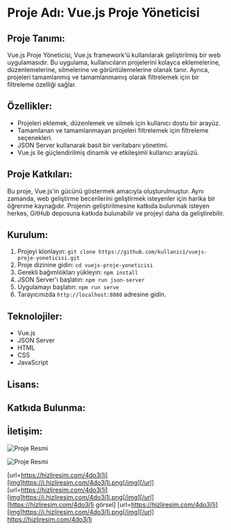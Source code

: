 # Proje Adı: Vue.js Proje Yöneticisi

## Proje Tanımı:
Vue.js Proje Yöneticisi, Vue.js framework'ü kullanılarak geliştirilmiş bir web uygulamasıdır. Bu uygulama, kullanıcıların projelerini kolayca eklemelerine, düzenlemelerine, silmelerine ve görüntülemelerine olanak tanır. Ayrıca, projeleri tamamlanmış ve tamamlanmamış olarak filtrelemek için bir filtreleme özelliği sağlar.

## Özellikler:
- Projeleri eklemek, düzenlemek ve silmek için kullanıcı dostu bir arayüz.
- Tamamlanan ve tamamlanmayan projeleri filtrelemek için filtreleme seçenekleri.
- JSON Server kullanarak basit bir veritabanı yönetimi.
- Vue.js ile güçlendirilmiş dinamik ve etkileşimli kullanıcı arayüzü.

## Proje Katkıları:
Bu proje, Vue.js'in gücünü göstermek amacıyla oluşturulmuştur. Aynı zamanda, web geliştirme becerilerini geliştirmek isteyenler için harika bir öğrenme kaynağıdır. Projenin geliştirilmesine katkıda bulunmak isteyen herkes, GitHub deposuna katkıda bulunabilir ve projeyi daha da geliştirebilir.

## Kurulum:
1. Projeyi klonlayın: `git clone https://github.com/kullanici/vuejs-proje-yoneticisi.git`
2. Proje dizinine gidin: `cd vuejs-proje-yoneticisi`
3. Gerekli bağımlılıkları yükleyin: `npm install`
4. JSON Server'ı başlatın: `npm run json-server`
5. Uygulamayı başlatın: `npm run serve`
6. Tarayıcınızda `http://localhost:8080` adresine gidin.

## Teknolojiler:
- Vue.js
- JSON Server
- HTML
- CSS
- JavaScript

## Lisans:

## Katkıda Bulunma:

## İletişim:
![Proje Resmi]([url=https://hizliresim.com/ptsmg8v][img]https://i.hizliresim.com/ptsmg8v.png[/img][/url])

![Proje Resmi](https://hizliresim.com/4do3j1i)

[url=https://hizliresim.com/4do3j1i][img]https://i.hizliresim.com/4do3j1i.png[/img][/url]
[url=https://hizliresim.com/4do3j1i][img]https://i.hizliresim.com/4do3j1i.png[/img][/url]
[https://hizliresim.com/4do3j1i görsel]
[url=https://hizliresim.com/4do3j1i][img]https://i.hizliresim.com/4do3j1i.png[/img][/url]
https://hizliresim.com/4do3j1i

